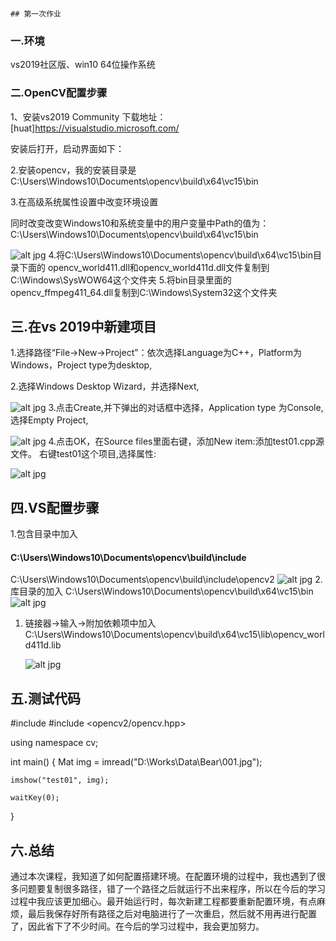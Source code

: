                                                                                                                                                                                                                                                        ## 第一次作业
### 一.环境
vs2019社区版、win10 64位操作系统
### 二.OpenCV配置步骤
1、安装vs2019 Community
下载地址：
[huat]<https://visualstudio.microsoft.com/>


安装后打开，启动界面如下：


2.安装opencv，我的安装目录是  C:\Users\Windows10\Documents\opencv\build\x64\vc15\bin

3.在高级系统属性设置中改变环境设置

同时改变改变Windows10和系统变量中的用户变量中Path的值为：C:\Users\Windows10\Documents\opencv\build\x64\vc15\bin

![alt jpg](./media/001.jpg)
4.将C:\Users\Windows10\Documents\opencv\build\x64\vc15\bin目录下面的 opencv_world411.dll和opencv_world411d.dll文件复制到 C:\Windows\SysWOW64这个文件夹
5.将bin目录里面的opencv_ffmpeg411_64.dll复制到C:\Windows\System32这个文件夹
## 三.在vs 2019中新建项目
1.选择路径“File->New->Project”：依次选择Language为C++，Platform为Windows，Project type为desktop,

2.选择Windows Desktop Wizard，并选择Next,

![alt jpg](./media/005.jpg)
3.点击Create,并下弹出的对话框中选择，Application type 为Console, 选择Empty Project,

![alt jpg](./media/004.jpg)
4.点击OK，在Source files里面右键，添加New item:添加test01.cpp源文件。
右键test01这个项目,选择属性:

![alt jpg](./media/006.jpg)

## 四.VS配置步骤
1.包含目录中加入
#### C:\Users\Windows10\Documents\opencv\build\include
C:\Users\Windows10\Documents\opencv\build\include\opencv2
![alt jpg](./media/008.jpg)
2.库目录的加入
C:\Users\Windows10\Documents\opencv\build\x64\vc15\bin
![alt jpg](./media/009.jpg)
1. 链接器->输入->附加依赖项中加入
   C:\Users\Windows10\Documents\opencv\build\x64\vc15\lib\opencv_world411d.lib

   ![alt jpg](./media/007.jpg)
## 五.测试代码
#include <iostream>
#include <opencv2/opencv.hpp>

using namespace cv;

int main()
{
	Mat img = imread("D:\\Works\\Data\\Bear\\001.jpg");

	imshow("test01", img);

	waitKey(0);
}

## 六.总结
  通过本次课程，我知道了如何配置搭建环境。在配置环境的过程中，我也遇到了很多问题要复制很多路径，错了一个路径之后就运行不出来程序，所以在今后的学习过程中我应该更加细心。最开始运行时，每次新建工程都要重新配置环境，有点麻烦，最后我保存好所有路径之后对电脑进行了一次重启，然后就不用再进行配置了，因此省下了不少时间。在今后的学习过程中，我会更加努力。